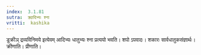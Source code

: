 ```yaml
---
index:  3.1.81
sutra:  क्र्यादिभ्यः श्ना
vritti:  kashika 
---
```


डुक्रीञ् द्रव्यविनिमये इत्येवम् आदिभ्यः धातुभ्यः श्ना प्रत्ययो भवति। शपो ऽपवादः। शकारः सार्वधातुकसंज्ञार्थः। क्रीणाति। प्रीणाति।


